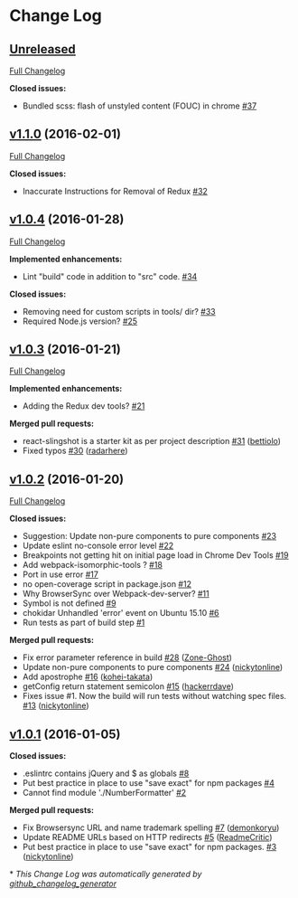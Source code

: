 # Change Log

## [Unreleased](https://github.com/coryhouse/react-slingshot/tree/HEAD)

[Full Changelog](https://github.com/coryhouse/react-slingshot/compare/v1.1.0...HEAD)

**Closed issues:**

- Bundled scss: flash of unstyled content \(FOUC\) in chrome [\#37](https://github.com/coryhouse/react-slingshot/issues/37)

## [v1.1.0](https://github.com/coryhouse/react-slingshot/tree/v1.1.0) (2016-02-01)
[Full Changelog](https://github.com/coryhouse/react-slingshot/compare/v1.0.4...v1.1.0)

**Closed issues:**

- Inaccurate Instructions for Removal of Redux [\#32](https://github.com/coryhouse/react-slingshot/issues/32)

## [v1.0.4](https://github.com/coryhouse/react-slingshot/tree/v1.0.4) (2016-01-28)
[Full Changelog](https://github.com/coryhouse/react-slingshot/compare/v1.0.3...v1.0.4)

**Implemented enhancements:**

- Lint "build" code in addition to "src" code. [\#34](https://github.com/coryhouse/react-slingshot/issues/34)

**Closed issues:**

- Removing need for custom scripts in tools/ dir? [\#33](https://github.com/coryhouse/react-slingshot/issues/33)
- Required Node.js version? [\#25](https://github.com/coryhouse/react-slingshot/issues/25)

## [v1.0.3](https://github.com/coryhouse/react-slingshot/tree/v1.0.3) (2016-01-21)
[Full Changelog](https://github.com/coryhouse/react-slingshot/compare/v1.0.2...v1.0.3)

**Implemented enhancements:**

- Adding the Redux dev tools? [\#21](https://github.com/coryhouse/react-slingshot/issues/21)

**Merged pull requests:**

- react-slingshot is a starter kit as per project description [\#31](https://github.com/coryhouse/react-slingshot/pull/31) ([bettiolo](https://github.com/bettiolo))
- Fixed typos [\#30](https://github.com/coryhouse/react-slingshot/pull/30) ([radarhere](https://github.com/radarhere))

## [v1.0.2](https://github.com/coryhouse/react-slingshot/tree/v1.0.2) (2016-01-20)
[Full Changelog](https://github.com/coryhouse/react-slingshot/compare/v1.0.1...v1.0.2)

**Closed issues:**

- Suggestion: Update non-pure components to pure components [\#23](https://github.com/coryhouse/react-slingshot/issues/23)
- Update eslint no-console error level [\#22](https://github.com/coryhouse/react-slingshot/issues/22)
- Breakpoints not getting hit on initial page load in Chrome Dev Tools [\#19](https://github.com/coryhouse/react-slingshot/issues/19)
- Add webpack-isomorphic-tools ? [\#18](https://github.com/coryhouse/react-slingshot/issues/18)
- Port in use error [\#17](https://github.com/coryhouse/react-slingshot/issues/17)
- no open-coverage script in package.json [\#12](https://github.com/coryhouse/react-slingshot/issues/12)
- Why BrowserSync over Webpack-dev-server? [\#11](https://github.com/coryhouse/react-slingshot/issues/11)
- Symbol is not defined [\#9](https://github.com/coryhouse/react-slingshot/issues/9)
- chokidar Unhandled 'error' event on Ubuntu 15.10 [\#6](https://github.com/coryhouse/react-slingshot/issues/6)
- Run tests as part of build step [\#1](https://github.com/coryhouse/react-slingshot/issues/1)

**Merged pull requests:**

- Fix error parameter reference in build [\#28](https://github.com/coryhouse/react-slingshot/pull/28) ([Zone-Ghost](https://github.com/Zone-Ghost))
- Update non-pure components to pure components [\#24](https://github.com/coryhouse/react-slingshot/pull/24) ([nickytonline](https://github.com/nickytonline))
- Add apostrophe [\#16](https://github.com/coryhouse/react-slingshot/pull/16) ([kohei-takata](https://github.com/kohei-takata))
- getConfig return statement semicolon [\#15](https://github.com/coryhouse/react-slingshot/pull/15) ([hackerrdave](https://github.com/hackerrdave))
- Fixes issue \#1. Now the build will run tests without watching spec files. [\#13](https://github.com/coryhouse/react-slingshot/pull/13) ([nickytonline](https://github.com/nickytonline))

## [v1.0.1](https://github.com/coryhouse/react-slingshot/tree/v1.0.1) (2016-01-05)
**Closed issues:**

- .eslintrc contains jQuery and $ as globals [\#8](https://github.com/coryhouse/react-slingshot/issues/8)
- Put best practice in place to use "save exact" for npm packages [\#4](https://github.com/coryhouse/react-slingshot/issues/4)
- Cannot find module './NumberFormatter' [\#2](https://github.com/coryhouse/react-slingshot/issues/2)

**Merged pull requests:**

- Fix Browsersync URL and name trademark spelling [\#7](https://github.com/coryhouse/react-slingshot/pull/7) ([demonkoryu](https://github.com/demonkoryu))
- Update README URLs based on HTTP redirects [\#5](https://github.com/coryhouse/react-slingshot/pull/5) ([ReadmeCritic](https://github.com/ReadmeCritic))
- Put best practice in place to use "save exact" for npm packages. [\#3](https://github.com/coryhouse/react-slingshot/pull/3) ([nickytonline](https://github.com/nickytonline))



\* *This Change Log was automatically generated by [github_changelog_generator](https://github.com/skywinder/Github-Changelog-Generator)*